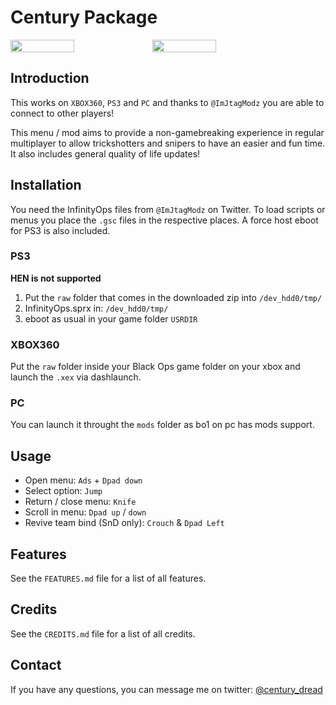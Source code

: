 # Century Package
<div style="display: flex;">
  <img src="https://github.com/user-attachments/assets/87da4684-e476-4850-b600-72f0e90f33d8" width="45%">
  <img src="https://github.com/user-attachments/assets/6a167a47-2b62-43e4-a334-3beb8c607693" width="45%">
</div>

## Introduction
This works on `XBOX360`, `PS3` and `PC` and thanks to `@ImJtagModz` you are able to connect to other players!

This menu / mod aims to provide a non-gamebreaking experience in regular multiplayer to allow trickshotters and snipers to have an easier and fun time. It also includes general quality of life updates!

## Installation
You need the InfinityOps files from `@ImJtagModz` on Twitter. To load scripts or menus you place the `.gsc` files in the respective places. A force host eboot for PS3 is also included.

### PS3
**HEN is not supported**

1. Put the `raw` folder that comes in the downloaded zip into `/dev_hdd0/tmp/`
2. InfinityOps.sprx in: `/dev_hdd0/tmp/`
3. eboot as usual in your game folder `USRDIR`

### XBOX360
Put the `raw` folder inside your Black Ops game folder on your xbox and launch the `.xex` via dashlaunch.

### PC
You can launch it throught the `mods` folder as bo1 on pc has mods support.

## Usage
* Open menu: `Ads` + `Dpad down`
* Select option: `Jump`
* Return / close menu: `Knife`
* Scroll in menu: `Dpad up` / `down`
* Revive team bind (SnD only): `Crouch` & `Dpad Left`

## Features
See the `FEATURES.md` file for a list of all features.

## Credits
See the `CREDITS.md` file for a list of all credits.

## Contact
If you have any questions, you can message me on twitter: [@century_dread](https://twitter.com/century_dread)
